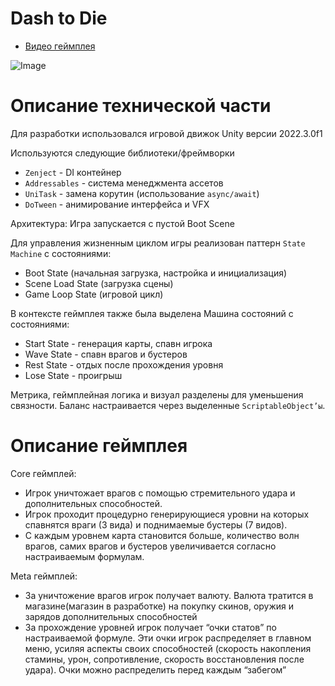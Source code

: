 # Dash to Die
+ [Видео геймплея](https://youtu.be/1bwlq56zYts)
  
![Image](gmeplayGif.gif)

# Описание технической части
Для разработки использовался игровой движок Unity версии 2022.3.0f1

Используются следующие библиотеки/фреймворки
+ `Zenject` - DI контейнер
+ `Addressables` - система менеджмента ассетов
+ `UniTask` - замена корутин (использование `async/await`)
+ `DoTween` - анимирование интерфейса и VFX

Архитектура:
Игра запускается с пустой Boot Scene

Для управления жизненным циклом игры реализован паттерн `State Machine` с состояниями: 
+ Boot State (начальная загрузка, настройка и инициализация)
+ Scene Load State (загрузка сцены)
+ Game Loop State (игровой цикл)

В контексте геймплея также была выделена Машина состояний с состояниями:
+ Start State - генерация карты, спавн игрока
+ Wave State - спавн врагов и бустеров
+ Rest State - отдых после прохождения уровня
+ Lose State - проигрыш

Метрика, геймплейная логика и визуал разделены для уменьшения связности.
Баланс настраивается через выделенные `ScriptableObject’ы`.

# Описание геймплея
Core геймплей:
+ Игрок уничтожает врагов с помощью стремительного удара и дополнительных способностей. 
+ Игрок проходит процедурно генерирующиеся уровни на которых спавнятся враги (3 вида) и поднимаемые бустеры (7 видов). 
+ С каждым уровнем карта становится больше, количество волн врагов, самих врагов и бустеров увеличивается согласно настраиваемым формулам.

Meta геймплей: 
+ За уничтожение врагов игрок получает валюту. Валюта тратится в магазине(магазин в разработке) на покупку скинов, оружия и зарядов дополнительных способностей
+ За прохождение уровней игрок получает “очки статов” по настраиваемой формуле. Эти очки игрок распределяет в главном меню, усиляя аспекты своих способностей (скорость накопления стамины, урон, сопротивление, скорость восстановления после удара). Очки можно распределить перед каждым “забегом”
